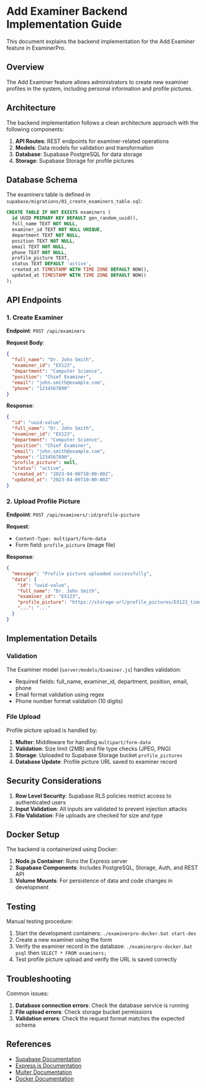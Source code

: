 # Add Examiner Backend Implementation Guide

This document explains the backend implementation for the Add Examiner feature in ExaminerPro.

## Overview

The Add Examiner feature allows administrators to create new examiner profiles in the system, including personal information and profile pictures.

## Architecture

The backend implementation follows a clean architecture approach with the following components:

1. **API Routes**: REST endpoints for examiner-related operations
2. **Models**: Data models for validation and transformation
3. **Database**: Supabase PostgreSQL for data storage
4. **Storage**: Supabase Storage for profile pictures

## Database Schema

The examiners table is defined in `supabase/migrations/01_create_examiners_table.sql`:

```sql
CREATE TABLE IF NOT EXISTS examiners (
  id UUID PRIMARY KEY DEFAULT gen_random_uuid(),
  full_name TEXT NOT NULL,
  examiner_id TEXT NOT NULL UNIQUE,
  department TEXT NOT NULL,
  position TEXT NOT NULL,
  email TEXT NOT NULL,
  phone TEXT NOT NULL,
  profile_picture TEXT,
  status TEXT DEFAULT 'active',
  created_at TIMESTAMP WITH TIME ZONE DEFAULT NOW(),
  updated_at TIMESTAMP WITH TIME ZONE DEFAULT NOW()
);
```

## API Endpoints

### 1. Create Examiner

**Endpoint**: `POST /api/examiners`

**Request Body**:
```json
{
  "full_name": "Dr. John Smith",
  "examiner_id": "EX123",
  "department": "Computer Science",
  "position": "Chief Examiner",
  "email": "john.smith@example.com",
  "phone": "1234567890"
}
```

**Response**:
```json
{
  "id": "uuid-value",
  "full_name": "Dr. John Smith",
  "examiner_id": "EX123",
  "department": "Computer Science",
  "position": "Chief Examiner",
  "email": "john.smith@example.com",
  "phone": "1234567890",
  "profile_picture": null,
  "status": "active",
  "created_at": "2023-04-06T10:00:00Z",
  "updated_at": "2023-04-06T10:00:00Z"
}
```

### 2. Upload Profile Picture

**Endpoint**: `POST /api/examiners/:id/profile-picture`

**Request**:
- `Content-Type: multipart/form-data`
- Form field: `profile_picture` (image file)

**Response**:
```json
{
  "message": "Profile picture uploaded successfully",
  "data": {
    "id": "uuid-value",
    "full_name": "Dr. John Smith",
    "examiner_id": "EX123",
    "profile_picture": "https://storage-url/profile_pictures/EX123_timestamp.jpg",
    "...": "..."
  }
}
```

## Implementation Details

### Validation

The Examiner model (`server/models/Examiner.js`) handles validation:

- Required fields: full_name, examiner_id, department, position, email, phone
- Email format validation using regex
- Phone number format validation (10 digits)

### File Upload

Profile picture upload is handled by:

1. **Multer**: Middleware for handling `multipart/form-data`
2. **Validation**: Size limit (2MB) and file type checks (JPEG, PNG)
3. **Storage**: Uploaded to Supabase Storage bucket `profile_pictures`
4. **Database Update**: Profile picture URL saved to examiner record

## Security Considerations

1. **Row Level Security**: Supabase RLS policies restrict access to authenticated users
2. **Input Validation**: All inputs are validated to prevent injection attacks
3. **File Validation**: File uploads are checked for size and type

## Docker Setup

The backend is containerized using Docker:

1. **Node.js Container**: Runs the Express server
2. **Supabase Components**: Includes PostgreSQL, Storage, Auth, and REST API
3. **Volume Mounts**: For persistence of data and code changes in development

## Testing

Manual testing procedure:
1. Start the development containers: `./examinerpro-docker.bat start-dev`
2. Create a new examiner using the form
3. Verify the examiner record in the database: `./examinerpro-docker.bat psql` then `SELECT * FROM examiners;`
4. Test profile picture upload and verify the URL is saved correctly

## Troubleshooting

Common issues:

1. **Database connection errors**: Check the database service is running
2. **File upload errors**: Check storage bucket permissions
3. **Validation errors**: Check the request format matches the expected schema

## References

- [Supabase Documentation](https://supabase.io/docs)
- [Express.js Documentation](https://expressjs.com/)
- [Multer Documentation](https://github.com/expressjs/multer)
- [Docker Documentation](https://docs.docker.com/) 